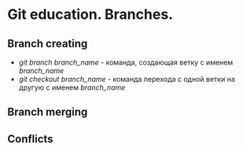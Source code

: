 # Git education. Branches.

## Branch creating

* *git branch branch_name* - команда, создающая ветку с именем *branch_name*
* *git checkout branch_name* - команда перехода с одной ветки на другую с именем *branch_name*

## Branch merging

## Conflicts